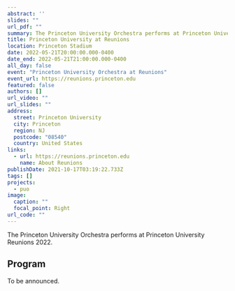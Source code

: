 ```yaml
---
abstract: ''
slides: ""
url_pdf: ""
summary: The Princeton University Orchestra performs at Princeton University Reunions 2022.
title: Princeton University at Reunions
location: Princeton Stadium
date: 2022-05-21T20:00:00.000-0400
date_end: 2022-05-21T21:00:00.000-0400
all_day: false
event: "Princeton University Orchestra at Reunions"
event_url: https://reunions.princeton.edu
featured: false
authors: []
url_video: ""
url_slides: ""
address:
  street: Princeton University
  city: Princeton
  region: NJ
  postcode: "08540"
  country: United States
links:
  - url: https://reunions.princeton.edu
    name: About Reunions
publishDate: 2021-10-17T03:19:22.733Z
tags: []
projects:
  - puo
image:
  caption: ""
  focal_point: Right
url_code: ""
---
```

The Princeton University Orchestra performs at Princeton University Reunions 2022.

## Program
To be announced.
